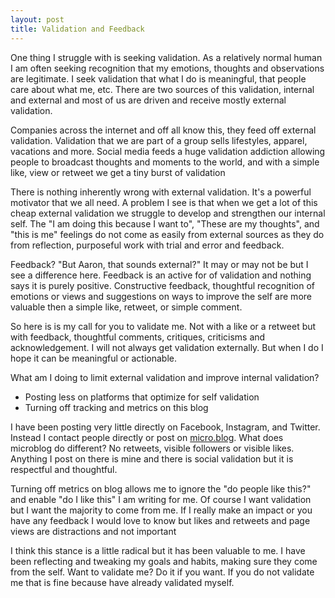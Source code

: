 ```yaml
---
layout: post
title: Validation and Feedback
---
```


One thing I struggle with is seeking validation. As a relatively normal human I
am often seeking recognition that my emotions, thoughts and observations are
legitimate. I seek validation that what I do is meaningful, that people care
about what me, etc. There are two sources of this validation, internal and
external and most of us are driven and receive mostly external validation.

Companies across the internet and off all know this, they feed off external
validation. Validation that we are part of a group sells lifestyles, apparel,
vacations and more. Social media feeds a huge validation addiction allowing
people to broadcast thoughts and moments to the world, and with a simple
like, view or retweet we get a tiny burst of validation

There is nothing inherently wrong with external validation. It's a powerful
motivator that we all need. A problem I see is that when we get a lot of this
cheap external validation we struggle to develop and strengthen our internal
self. The "I am doing this because I want to", "These are my thoughts",
and "this is me" feelings do not come as easily from external sources as they
do from reflection, purposeful work with trial and error and feedback.

Feedback? "But Aaron, that sounds external?" It may or may not be but I see a
difference here. Feedback is an active for of validation and nothing says it is
purely positive. Constructive feedback, thoughtful recognition of emotions or
views and suggestions on ways to improve the self are more valuable then a
simple like, retweet, or simple comment.

So here is is my call for you to validate me. Not with a like or a retweet but
with feedback, thoughtful comments, critiques, criticisms and acknowledgement.
I will not always get validation externally. But when I do I hope it can be
meaningful or actionable.

What am I doing to limit external validation and improve internal validation?

- Posting less on platforms that optimize for self validation
- Turning off tracking and metrics on this blog

I have been posting very little directly on Facebook, Instagram, and Twitter.
Instead I contact people directly or post on <a
href="https://micro.blog">micro.blog</a>.  What does microblog do different? No
retweets, visible followers or visible likes. Anything I post on there is mine
and there is social validation but it is respectful and thoughtful.

Turning off metrics on blog allows me to ignore the "do people like this?" and
enable "do I like this" I am writing for me. Of course I want validation but I
want the majority to come from me. If I really make an impact or you have any
feedback I would love to know but likes and retweets and page views are
distractions and not important

I think this stance is a little radical but it has been valuable to me. I have
been reflecting and tweaking my goals and habits, making sure they come from
the self. Want to validate me? Do it if you want. If you do not validate me
that is fine because have already validated myself.
